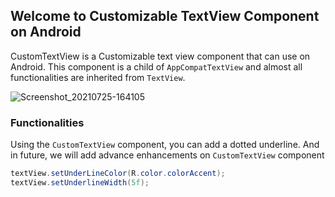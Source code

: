 ## Welcome to Customizable TextView Component on Android

CustomTextView is a Customizable text view component that can use on Android. This component is a child of `AppCompatTextView` and almost all functionalities are inherited from `TextView`. 

![Screenshot_20210725-164105](https://user-images.githubusercontent.com/18427041/126897145-e752e4c9-f015-4314-95d6-812581609d80.jpg)

### Functionalities 
Using the `CustomTextView` component, you can add a dotted underline. And in future, we will add advance enhancements on `CustomTextView` component

```java
textView.setUnderLineColor(R.color.colorAccent);
textView.setUnderlineWidth(5f);
```
